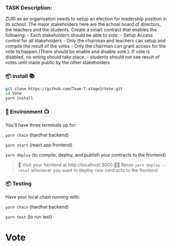 
### TASK Description:
ZURI as an organisation needs to setup an election for leadership position in its school. The major stakeholders here are the school board of directors, the teachers and the students. Create a smart contract that enables the following:
        - Each stakeholders should be able to vote.
        - Setup Access control for all stakeholders
        - Only the chairman and teachers can setup and compile the result of the votes
        - Only the chairman can grant access for the vote to happen.(There should be enable and disable vote.). If vote is disabled, no voting should take            place.
        - students should not see result of votes until made public by the other stakeholders




###  📦 install 📚

```bash
git clone https://github.com/Team-T-stage3/Vote.git
cd Vote
yarn install
```

###  🔭 Environment 📺

You'll have three terminals up for:

`yarn chain` (hardhat backend)

`yarn start` (react app frontend)

`yarn deploy` (to compile, deploy, and publish your contracts to the frontend)

> 👀 Visit your frontend at http://localhost:3000
> 👩‍💻 Rerun `yarn deploy --reset` whenever you want to deploy new contracts to the frontend.


###  📦 Testing 

Have your local chain running with:

`yarn chain` (hardhat backend)

`yarn test` (to run test)
# Vote

